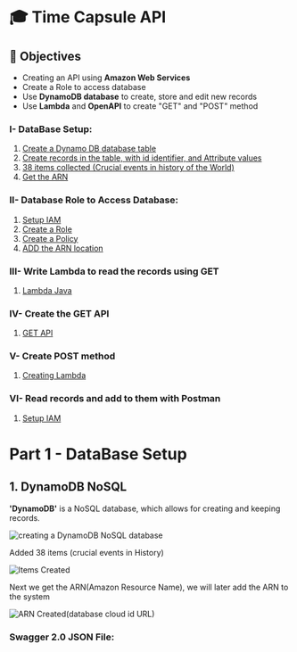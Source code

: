 # 🎓 Time Capsule API

## 🎯 Objectives
* Creating an API using **Amazon Web Services**
* Create a Role to access database
* Use **DynamoDB database** to create, store and edit new records
* Use **Lambda** and **OpenAPI** to create "GET" and "POST" method


### I- DataBase Setup:
1. [Create a Dynamo DB database table](#1-DynamoDB-NoSQL)
2. [Create records in the table, with id identifier, and Attribute values](#2-creating-items)
3. [38 items collected (Crucial events in history of the World)](#3-data-base-table)
4. [Get the ARN](#4-Amazon-Resource-name)

### II- Database Role to Access Database:
1. [Setup IAM](#1-login-or-register-to-astradb-and-create-database)
2. [Create a Role](#2-create-a-security-token)
3. [Create a Policy](#3-create-table-genre-with-graphql)
4. [ADD the ARN location](#4-insert-data-in-the-table-with-graphql)

### III- Write Lambda to read the records using GET
1. [Lambda Java](#Write-the-Lambda-code-and-Test-the-program-in-Java-code)

### IV- Create the GET API
1. [GET API](#In-API-module-we-use-the-GET-function-used-to-create-the-GET-API)

### V- Create POST method
1. [Creating Lambda](#Lambda-Code)

### VI- Read records and add to them with Postman
1. [Setup IAM](#Using-Base-URL-to-Read-and-Post-records)


# Part 1 - DataBase Setup

## 1. DynamoDB NoSQL
**'DynamoDB'** is a NoSQL database, which allows for creating and keeping records. 

![creating a DynamoDB NoSQL database](https://user-images.githubusercontent.com/63557848/148151619-76f7a433-adfe-4856-bc7e-d05912193773.png)

Added 38 items (crucial events in History) 

![Items Created](https://user-images.githubusercontent.com/63557848/148151734-3cd6d72d-4e42-4d9e-b74d-6376b1d6e055.png)

Next  we get the ARN(Amazon Resource Name), we will later add the ARN to the system

![ARN Created(database cloud id URL)](https://user-images.githubusercontent.com/63557848/148151943-6aaeaf5f-1866-4589-bab9-f46985676630.png)






### Swagger 2.0 JSON File:
```


```
